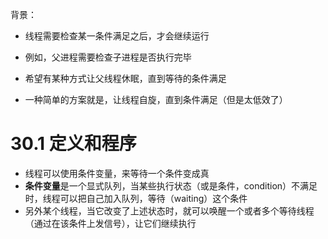 背景：

- 线程需要检查某一条件满足之后，才会继续运行
- 例如，父进程需要检查子进程是否执行完毕
- 希望有某种方式让父线程休眠，直到等待的条件满足



- 一种简单的方案就是，让线程自旋，直到条件满足（但是太低效了）



# 30.1 定义和程序

- 线程可以使用条件变量，来等待一个条件变成真
- **条件变量**是一个显式队列，当某些执行状态（或是条件，condition）不满足时，线程可以把自己加入队列，等待（waiting）这个条件
- 另外某个线程，当它改变了上述状态时，就可以唤醒一个或者多个等待线程（通过在该条件上发信号），让它们继续执行 